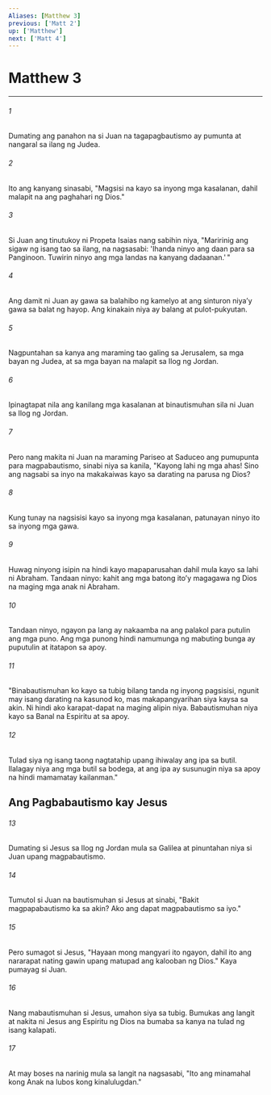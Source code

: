 ```yaml
---
Aliases: [Matthew 3]
previous: ['Matt 2']
up: ['Matthew']
next: ['Matt 4']
---
```

# Matthew 3

***

###### 1
Dumating ang panahon na si Juan na tagapagbautismo ay pumunta at nangaral sa ilang ng Judea. 

###### 2
Ito ang kanyang sinasabi, "Magsisi na kayo sa inyong mga kasalanan, dahil malapit na ang paghahari ng Dios." 

###### 3
Si Juan ang tinutukoy ni Propeta Isaias nang sabihin niya, "Maririnig ang sigaw ng isang tao sa ilang, na nagsasabi: 'Ihanda ninyo ang daan para sa Panginoon. Tuwirin ninyo ang mga landas na kanyang dadaanan.' " 

###### 4
Ang damit ni Juan ay gawa sa balahibo ng kamelyo at ang sinturon niyaʼy gawa sa balat ng hayop. Ang kinakain niya ay balang at pulot-pukyutan. 

###### 5
Nagpuntahan sa kanya ang maraming tao galing sa Jerusalem, sa mga bayan ng Judea, at sa mga bayan na malapit sa Ilog ng Jordan. 

###### 6
Ipinagtapat nila ang kanilang mga kasalanan at binautismuhan sila ni Juan sa Ilog ng Jordan. 

###### 7
Pero nang makita ni Juan na maraming Pariseo at Saduceo ang pumupunta para magpabautismo, sinabi niya sa kanila, "Kayong lahi ng mga ahas! Sino ang nagsabi sa inyo na makakaiwas kayo sa darating na parusa ng Dios? 

###### 8
Kung tunay na nagsisisi kayo sa inyong mga kasalanan, patunayan ninyo ito sa inyong mga gawa. 

###### 9
Huwag ninyong isipin na hindi kayo mapaparusahan dahil mula kayo sa lahi ni Abraham. Tandaan ninyo: kahit ang mga batong itoʼy magagawa ng Dios na maging mga anak ni Abraham. 

###### 10
Tandaan ninyo, ngayon pa lang ay nakaamba na ang palakol para putulin ang mga puno. Ang mga punong hindi namumunga ng mabuting bunga ay puputulin at itatapon sa apoy. 

###### 11
"Binabautismuhan ko kayo sa tubig bilang tanda ng inyong pagsisisi, ngunit may isang darating na kasunod ko, mas makapangyarihan siya kaysa sa akin. Ni hindi ako karapat-dapat na maging alipin niya. Babautismuhan niya kayo sa Banal na Espiritu at sa apoy. 

###### 12
Tulad siya ng isang taong nagtatahip upang ihiwalay ang ipa sa butil. Ilalagay niya ang mga butil sa bodega, at ang ipa ay susunugin niya sa apoy na hindi mamamatay kailanman." 

## Ang Pagbabautismo kay Jesus 

###### 13
Dumating si Jesus sa Ilog ng Jordan mula sa Galilea at pinuntahan niya si Juan upang magpabautismo. 

###### 14
Tumutol si Juan na bautismuhan si Jesus at sinabi, "Bakit magpapabautismo ka sa akin? Ako ang dapat magpabautismo sa iyo." 

###### 15
Pero sumagot si Jesus, "Hayaan mong mangyari ito ngayon, dahil ito ang nararapat nating gawin upang matupad ang kalooban ng Dios." Kaya pumayag si Juan. 

###### 16
Nang mabautismuhan si Jesus, umahon siya sa tubig. Bumukas ang langit at nakita ni Jesus ang Espiritu ng Dios na bumaba sa kanya na tulad ng isang kalapati. 

###### 17
At may boses na narinig mula sa langit na nagsasabi, "Ito ang minamahal kong Anak na lubos kong kinalulugdan."
